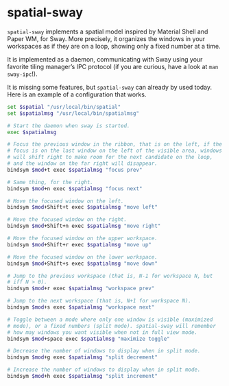 # spatial-sway

`spatial-sway` implements a spatial model inspired by Material Shell
and Paper WM, for Sway. More precisely, it organizes the windows in
your workspaces as if they are on a loop, showing only a fixed number
at a time.

It is implemented as a daemon, communicating with Sway using your
favorite tiling manager’s IPC protocol (if you are curious, have a
look at `man sway-ipc`!).

It is missing some features, but `spatial-sway` can already by used
today. Here is an example of a configuration that works.

```bash
set $spatial "/usr/local/bin/spatial"
set $spatialmsg "/usr/local/bin/spatialmsg"

# Start the daemon when sway is started.
exec $spatialmsg

# Focus the previous window in the ribbon, that is on the left, if the
# focus is on the last window on the left of the visible area, windows
# will shift right to make room for the next candidate on the loop,
# and the window on the far right will disappear.
bindsym $mod+t exec $spatialmsg "focus prev"

# Same thing, for the right.
bindsym $mod+n exec $spatialmsg "focus next"

# Move the focused window on the left.
bindsym $mod+Shift+t exec $spatialmsg "move left"

# Move the focused window on the right.
bindsym $mod+Shift+n exec $spatialmsg "move right"

# Move the focused window on the upper workspace.
bindsym $mod+Shift+r exec $spatialmsg "move up"

# Move the focused window on the lower workspace.
bindsym $mod+Shift+s exec $spatialmsg "move down"

# Jump to the previous workspace (that is, N-1 for workspace N, but
# iff N > 0).
bindsym $mod+r exec $spatialmsg "workspace prev"

# Jump to the next workspace (that is, N+1 for workspace N).
bindsym $mod+s exec $spatialmsg "workspace next"

# Toggle between a mode where only one window is visible (maximized
# mode), or a fixed numbers (split mode). spatial-sway will remember
# how may windows you want visible when not in full view mode.
bindsym $mod+space exec $spatialmsg "maximize toggle"

# Decrease the number of windows to display when in split mode.
bindsym $mod+g exec $spatialmsg "split decrement"

# Increase the number of windows to display when in split mode.
bindsym $mod+h exec $spatialmsg "split increment"
```
